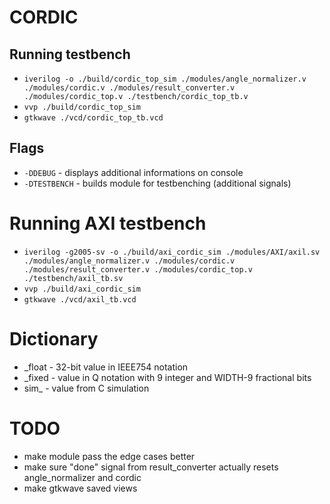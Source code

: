 # CORDIC
## Running testbench
- `iverilog -o ./build/cordic_top_sim ./modules/angle_normalizer.v ./modules/cordic.v ./modules/result_converter.v ./modules/cordic_top.v ./testbench/cordic_top_tb.v`
- `vvp ./build/cordic_top_sim`
- `gtkwave ./vcd/cordic_top_tb.vcd`

## Flags
- `-DDEBUG` - displays additional informations on console
- `-DTESTBENCH` - builds module for testbenching (additional signals)

# Running AXI testbench
- `iverilog -g2005-sv -o ./build/axi_cordic_sim ./modules/AXI/axil.sv ./modules/angle_normalizer.v ./modules/cordic.v ./modules/result_converter.v ./modules/cordic_top.v ./testbench/axil_tb.sv`
- `vvp ./build/axi_cordic_sim`
- `gtkwave ./vcd/axil_tb.vcd`

# Dictionary
- _float - 32-bit value in IEEE754 notation
- _fixed - value in Q notation with 9 integer and WIDTH-9 fractional bits
- sim_ - value from C simulation

# TODO
- make module pass the edge cases better
- make sure "done" signal from result_converter actually resets angle_normalizer and cordic
- make gtkwave saved views